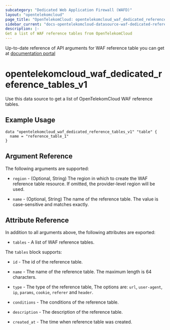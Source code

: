 ```yaml
---
subcategory: "Dedicated Web Application Firewall (WAFD)"
layout: "opentelekomcloud"
page_title: "OpenTelekomCloud: opentelekomcloud_waf_dedicated_reference_tables_v1"
sidebar_current: "docs-opentelekomcloud-datasource-waf-dedicated-reference-tables-v1"
description: |-
Get a list of WAF reference tables from OpenTelekomCloud
---
```


Up-to-date reference of API arguments for WAF reference table you can get at
[documentation portal](https://docs.otc.t-systems.com/web-application-firewall-dedicated/api-ref/apis/rule_management/querying_the_reference_table_list.html)

# opentelekomcloud_waf_dedicated_reference_tables_v1

Use this data source to get a list of OpenTelekomCloud WAF reference tables.

## Example Usage

```hcl
data "opentelekomcloud_waf_dedicated_reference_tables_v1" "table" {
  name = "reference_table_1"
}
```

## Argument Reference

The following arguments are supported:

* `region` - (Optional, String) The region in which to create the WAF reference table resource.
  If omitted, the provider-level region will be used.

* `name` - (Optional, String) The name of the reference table. The value is case-sensitive and matches exactly.

## Attribute Reference

In addition to all arguments above, the following attributes are exported:

* `tables` - A list of WAF reference tables.

The `tables` block supports:

* `id` - The id of the reference table.

* `name` - The name of the reference table. The maximum length is 64 characters.

* `type` - The type of the reference table, The options are: `url`, `user-agent`, `ip`, `params`, `cookie`, `referer`
  and `header`.

* `conditions` - The conditions of the reference table.

* `description` - The description of the reference table.

* `created_at` - The time when reference table was created.
